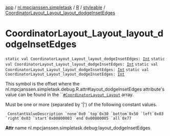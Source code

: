 [app](../../../index.md) / [nl.mpcjanssen.simpletask](../../index.md) / [R](../index.md) / [styleable](index.md) / [CoordinatorLayout_Layout_layout_dodgeInsetEdges](.)

# CoordinatorLayout_Layout_layout_dodgeInsetEdges

`static val CoordinatorLayout_Layout_layout_dodgeInsetEdges: `[`Int`](https://kotlinlang.org/api/latest/jvm/stdlib/kotlin/-int/index.html)
`static val CoordinatorLayout_Layout_layout_dodgeInsetEdges: `[`Int`](https://kotlinlang.org/api/latest/jvm/stdlib/kotlin/-int/index.html)
`static val CoordinatorLayout_Layout_layout_dodgeInsetEdges: `[`Int`](https://kotlinlang.org/api/latest/jvm/stdlib/kotlin/-int/index.html)
`static val CoordinatorLayout_Layout_layout_dodgeInsetEdges: `[`Int`](https://kotlinlang.org/api/latest/jvm/stdlib/kotlin/-int/index.html)

This symbol is the offset where the nl.mpcjanssen.simpletask.debug.R.attr#layout_dodgeInsetEdges attribute's value can be found in the ``[`#CoordinatorLayout_Layout`](-coordinator-layout_-layout.md) array.

Must be one or more (separated by '|') of the following constant values.

     ConstantValueDescription `none`0x0 `top`0x30 `bottom`0x50 `left`0x03 `right`0x03 `start`0x00800003 `end`0x00800005 `all`0x77

**Attr**
name nl.mpcjanssen.simpletask.debug:layout_dodgeInsetEdges

